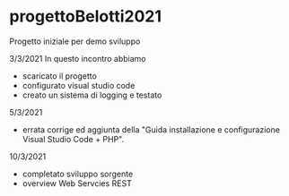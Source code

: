 # progettoBelotti2021
Progetto iniziale per demo sviluppo

3/3/2021 In questo incontro abbiamo 
- scaricato il progetto
- configurato visual studio code
- creato un sistema di logging e testato

5/3/2021
- errata corrige ed aggiunta della "Guida installazione e configurazione Visual Studio Code + PHP".

10/3/2021
- completato sviluppo sorgente
- overview Web Servcies REST
